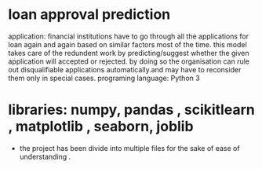 # loan approval prediction
application: financial institutions have to go through all the applications for loan again and again based on similar factors most of the time.
this model takes care of the redundent work by predicting/suggest whether the given application will accepted or rejected. by doing so the organisation can rule out disqualifiable applications automatically.and may have to reconsider them only in special cases.
programing language: Python 3
# libraries: numpy, pandas , scikitlearn , matplotlib , seaborn, joblib

* the project has been divide into  multiple files for the sake of ease of understanding .

